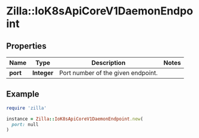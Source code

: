 # Zilla::IoK8sApiCoreV1DaemonEndpoint

## Properties

| Name | Type | Description | Notes |
| ---- | ---- | ----------- | ----- |
| **port** | **Integer** | Port number of the given endpoint. |  |

## Example

```ruby
require 'zilla'

instance = Zilla::IoK8sApiCoreV1DaemonEndpoint.new(
  port: null
)
```

